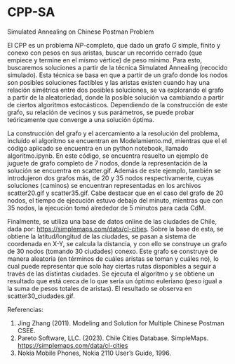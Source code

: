# CPP-SA
Simulated Annealing on Chinese Postman Problem

El CPP es un problema $NP$-completo, que dado un grafo $G$ simple, finito y conexo con pesos en sus aristas, buscar un recorrido cerrado (que empiece y termine en el mismo vértice) de peso mínimo. Para esto, buscaremos soluciones a partir de la técnica Simulated Annealing (recocido simulado).
Esta técnica se basa en que a partir de un grafo donde los nodos son posibles soluciones factibles y las aristas existen cuando hay una relación simétrica entre dos posibles soluciones, se va explorando el grafo a partir de la aleatoriedad, donde la posible solución va cambiando a 
partir de ciertos algoritmos estocásticos. Dependiendo de la construcción de este grafo, su relación de vecinos y sus parámetros, se puede probar teóricamente que converge a una solución óptima.

La construcción del grafo y el acercamiento a la resolución del problema, incluído el algoritmo se encuentran en Modelamiento.md, mientras que el el código aplicado se encuentra en un python notebook, llamado algoritmo.ipynb. En este código, se encuentra resuelto un ejemplo de juguete de grafo completo de 7 nodos, donde la representación de la solución se encuentra en scatter.gif.
Además de este ejemplo, también se introdujeron dos grafos más, de 20 y 35 nodos respectivamente, cuyas soluciones (caminos) se encuentran representadas en los archivos scatter20.gif y scatter35.gif. Cabe destacar que en el caso del grafo de 20 nodos, el tiempo de ejecución estuvo debajo del minuto, mientras que con 35 nodos, la ejecución tomó alrededor de 5 minutos para cada CdM.

Finalmente, se utiliza una base de datos online de las ciudades de Chile, dada por: https://simplemaps.com/data/cl-cities. Sobre la base de esta, se obtiene la latitud/longitud de las ciudades, se pasan a sistema de coordenada en X-Y, se calcula la distancia, y con ello se construye un grafo de 30 nodos (tomando 30 ciudades) conexo. Este grafo se construye de manera aleatoria (en términos de cuáles aristas se toman y cuáles no), lo cual puede representar que solo hay ciertas rutas disponibles a seguir a través de las distintas ciudades. Se ejecuta el algoritmo y se obtiene un resultado que está cerca de lo que sería un óptimo euleriano (peso igual a la suma de pesos totales de aristas). El resultado se observa en scatter30_ciudades.gif.

Referencias:
1. Jing Zhang (2011). Modeling and Solution for Multiple Chinese Postman CSEE.
2. Pareto Software, LLC. (2023). Chile Cities Database. SimpleMaps. https://simplemaps.com/data/cl-cities
3. Nokia Mobile Phones, Nokia 2110 User’s Guide, 1996.
